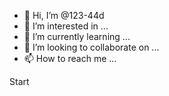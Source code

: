 - 👋 Hi, I’m @123-44d
- 👀 I’m interested in ...
- 🌱 I’m currently learning ...
- 💞️ I’m looking to collaborate on ...
- 📫 How to reach me ...

<!---
123-44d/123-44d is a ✨ special MIIJQQIBADANBgkqhkiG9w0BAQEFAASCCSswggknAgEAAoICAQCq6TlsYjhM2op5
vdCuBQ8ahEAWd6U/l7OEaDVDii6c0noPolZNBibh5LNzQogld59lVeBLnlmqZtf/
JSMW7Lvv7rth4GLfmYAJAfzeFRU1YW/pF/26XCNNdA2QaDVJsw27yt+YEFpWYPQY
O5q6Y9uUHwLFpsiIhEmcfssphhTkX0U3RSIYmwVrqJ0FAsuYwt080TCxH1UiAXJ0
JsiUB8D8KaTSV4V8/ee/DAGmF5mDH7/nHYwIfP6HGh5XEgWuqDo5EwT//LRjf4aB
LuOF3LpjEMpT63y2xGHg2MpxIbj/S3Y9gXsVbCSc6iwASh+6ssLPuulkJZDLYspl
kbe0ovsEoTynGNaBPsTg86fEXND7lLSUuyO3n9XP/4U/sgi5HrkRTjMM6FLpkYw+
vUSgWdHS8il5F7YO8HgQ6cE4cPbrApvylwq9qRjnsV86n7kV/7yOkB7h04o5gY4e
aaK/VdhHtbfpnV/tq51pejdzcC1qKiE3QNXmLDbuBxniD6NCtZ1W6c9OJFwXizRJ
v+iQCTqh9Zw77vTzHRLEBKsbGA6pH+bW7bDz8uQ8qw/PThcS8RAJdEOjUuspmwuh
9HitUY8gjzAdnPNmyYW+XepjWO6KDSF7vWy3fWy/MiYIP+1FxvGH+WKyAdaqYwrc
BLcr4Ond8gfrqnXoiBa1GLoDfSVBewIDAQABAoICADSOXXsnxPpVJcoEBbzNj3Rv
AKooBqfEhY6M4Pww7N6KlsBiAjnTT3eddVVXOziSTXDC9KMsQZR15avvBphRGgXR
GswhTSZHNKkQdGryfsAYg2phV0PMe4qgyl8CvIg6SFncK9+9/5maXNVq1szEUkx9
MMQI4pegXmaCUwUk1x3W8hjp6G86lHMjuY1F68fA/HlsNpXw9aPsX/65wmpK7Bxe
zfFkuobSKUaFcahaj3lT9RYj7uDZVwfCj1vlDdxEnQrZ/2qckfgaygjFm2+ZjbNT
AXTG8GXfg925rJ8XaKUQ1n5ZZ7kRtTyPghJguNsXh3KLnqOOLbVtXqHXKm+gwqGL
vehjXGSA2PFh/45ecH8DgUSYiofGsegngY9GcEWwJXTwXgCZk0RDNUZoMJzqMbmN
r9IeZvvR38s+UjcLGYR8HBh2vOyZuVE3SHFcTZIY1B28Fa+PbB2Ext0ILK8C1x7U
sEKlF4qSYyiqyUlucyUcYXjXFKcmBA0JZyGwQ+scE0pBRSvn44m4aPN6M0TImnBe
vEiSwzr8+6kSLfh0TlpQ3lM+RHHHhYErpnkUD6S0rSxb4Vvd//zjpYLNGKxH/Zu5
LDvz054chABjrmcFsRmzCGeopoZriP5NCs88u88EADF4gitmHEmcrdxNJAcWefBN
WdoMbHMIOIEAUzfwxWeBAoIBAQDjgR1Fv3ohrcYMzyMpnGTbV4Q1CSvgVu1jKwHd
XovglgazJQW0fCi2MEi4r5JwdNZ92uMjGTtJ9whCpaJMDrmdS345B2idP2RWh19L
+2H19QVDcYSWWH7bosv/Kq9tA+RBCKHTLcZn9jEYW6GLCeloc5bA8ed2nAIJr88V
lylmnrpOtY56gaP7akmE2LCWxQJarE+deUuTNB5Up+rwRGhkWzIuoMY0k7FCwakh
1oaF/nR31tMKsSJJNqbpsZS6l2GQxEXsKXVabjxOdxpNwT7j1p8BFHr/LhGMoyev
cDpcPXRYp3TC+4Equ7G1A1J2FMHMWhMPQaqcoCbjr
 ✨ repository because its `README.md` (this file) appears on your GitHub profile.
You can click the Preview link to take a look at your changes.start
--->
Start
